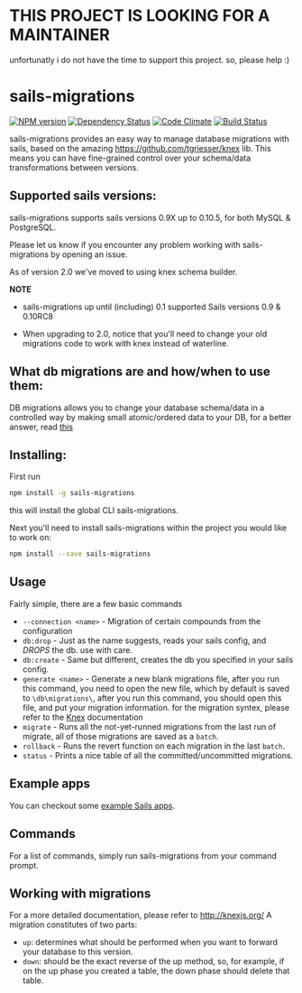 # THIS PROJECT IS LOOKING FOR A MAINTAINER

unfortunatly i do not have the time to support this project.
so, please help :)

# sails-migrations

[![NPM version](https://badge.fury.io/js/sails-migrations.png)](http://badge.fury.io/js/sails-migrations)
[![Dependency Status](https://gemnasium.com/BlueHotDog/sails-migrations.png)](https://gemnasium.com/BlueHotDog/sails-migrations)
[![Code Climate](https://codeclimate.com/github/BlueHotDog/sails-migrations.png)](https://codeclimate.com/github/BlueHotDog/sails-migrations)
[![Build Status](https://travis-ci.org/BlueHotDog/sails-migrations.png?branch=master)](https://travis-ci.org/BlueHotDog/sails-migrations)

sails-migrations provides an easy way to manage database migrations with sails, based on the amazing https://github.com/tgriesser/knex lib.
This means you can have fine-grained control over your schema/data transformations between versions.

## Supported sails versions:

sails-migrations supports sails versions 0.9X up to 0.10.5, for both MySQL & PostgreSQL.

Please let us know if you encounter any problem working with sails-migrations by
opening an issue.

As of version 2.0 we've moved to using knex schema builder.

**NOTE**

- sails-migrations up until (including) 0.1 supported Sails versions 0.9 & 0.10RC8

- When upgrading to 2.0, notice that you'll need to change your old migrations code to work with knex instead of waterline.

## What db migrations are and how/when to use them:

DB migrations allows you to change your database schema/data in a controlled way by making small atomic/ordered data to your DB, for a better answer, read [this](https://github.com/phusion/passenger-docker)

## Installing:

First run

```bash
npm install -g sails-migrations
```

this will install the global CLI sails-migrations.

Next you'll need to install sails-migrations within the project you would like to work on:

```bash
npm install --save sails-migrations
```
## Usage

Fairly simple, there are a few basic commands
- `--connection <name>` - Migration of certain compounds from the configuration
- `db:drop` - Just as the name suggests, reads your sails config, and *DROPS* the db. use with care.
- `db:create` - Same but different, creates the db you specified in your sails config.
- `generate <name>` - Generate a new blank migrations file, after you run this command, you need to open the new file, which by default is saved to `\db\migrations\`, after you run this command, you should open this file, and put your migration information. for the migration syntex, please refer to the [Knex](https://github.com/tgriesser/knex) documentation
- `migrate` - Runs all the not-yet-runned migrations from the last run of migrate, all of those migrations are saved as a `batch`.
- `rollback` - Runs the revert function on each migration in the last `batch`.
- `status` - Prints a nice table of all the committed/uncommitted migrations.

## Example apps

You can checkout some [example Sails apps](https://github.com/BlueHotDog/sails-migrations/tree/master/test/fixtures/sample_apps).

## Commands

For a list of commands, simply run sails-migrations from your command prompt.


## Working with migrations

For a more detailed documentation, please refer to http://knexjs.org/
A migration constitutes of two parts:

- `up`: determines what should be performed when you want to forward your database to this version.
- `down`: should be the exact reverse of the up method, so, for example, if on the up phase you created a table, the down phase should delete that table.
